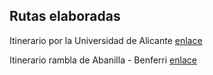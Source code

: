 ## Rutas elaboradas

Itinerario por la Universidad de Alicante [enlace](https://josemamira.github.io/rutas_geofis/src/itinerario-ua/) 

Itinerario rambla de Abanilla - Benferri [enlace](https://josemamira.github.io/rutas_geofis/src/benferri/) 

